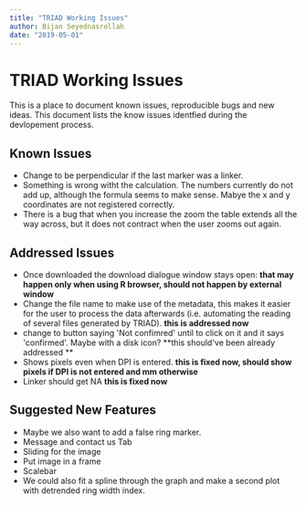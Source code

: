 ```yaml
---
title: "TRIAD Working Issues"
author: Bijan Seyednasrollah
date: "2019-05-01"
---
```


# TRIAD Working Issues

This is a place to document known issues, reproducible bugs and new ideas. This document lists the know issues identfied during the devlopement process.


## Known Issues
- Change to be perpendicular if the last marker was a linker.
- Something is wrong witht the calculation. The numbers currently do not add up, although the formula seems to make sense. Mabye the x and y coordinates are not registered correctly.
- There is a bug that when you increase the zoom the table extends all the way across, but it does not contract when the user zooms out again.

## Addressed Issues
- Once downloaded the download dialogue window stays open: **that may happen only when using R browser, should not happen by external window**
- Change the file name to make use of the metadata, this makes it easier for the user to process the data afterwards (i.e. automating the reading of several files generated by TRIAD). **this is addressed now**
- change to button saying 'Not confimred' until to click on it and it says 'confirmed'. Maybe with a disk icon? **this should've been already addressed **
- Shows pixels even when DPI is entered. **this is fixed now, should show pixels if DPI is not entered and mm otherwise**
- Linker should get NA **this is fixed now**





## Suggested New Features
- Maybe we also want to add a false ring marker.
- Message and contact us Tab
- Sliding for the image
- Put image in a frame 
- Scalebar
- We could also fit a spline through the graph and make a second plot with detrended ring width index.
